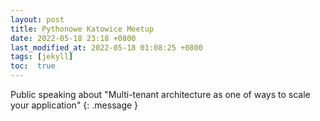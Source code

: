 ```yaml
---
layout: post
title: Pythonowe Katowice Meetup
date: 2022-05-18 23:18 +0800
last_modified_at: 2022-05-18 01:08:25 +0800
tags: [jekyll]
toc:  true
---
```

Public speaking about "Multi-tenant architecture as one of ways to scale your application"
{: .message }
